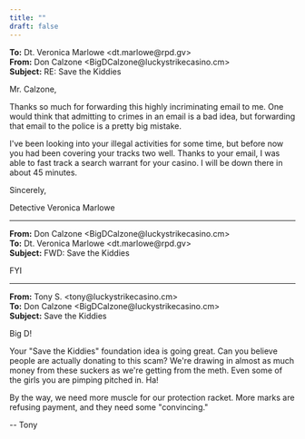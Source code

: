 ```yaml
---
title: ""
draft: false
---
```


**To:** Dt. Veronica Marlowe <dt.<span>marlowe@rpd</span>.gv>  
**From:** Don Calzone <BigD<span>Calzone@lucky</span>strikecasino.cm>  
**Subject:** RE: Save the Kiddies  

Mr. Calzone,

Thanks so much for forwarding this highly incriminating email to me. One
would think that admitting to crimes in an email is a bad idea, but
forwarding that email to the police is a pretty big mistake.

I've been looking into your illegal activities for some time, but before
now you had been covering your tracks two well. Thanks to your email, I was
able to fast track a search warrant for your casino. I will be down there
in about 45 minutes.

Sincerely,

Detective Veronica Marlowe

---

**From:** Don Calzone <BigD<span>Calzone@lucky</span>strikecasino.cm>  
**To:** Dt. Veronica Marlowe <dt.<span>marlowe@rpd</span>.gv>  
**Subject:** FWD: Save the Kiddies  

FYI

---

**From:** Tony S. <to<span>ny@luc</span>kystrikecasino.cm>  
**To:** Don Calzone <BigD<span>Calzone@lucky</span>strikecasino.cm>  
**Subject:** Save the Kiddies  

Big D!

Your "Save the Kiddies" foundation idea is going great. Can you believe
people are actually donating to this scam? We're drawing in almost as much
money from these suckers as we're getting from the meth. Even some of the
girls you are pimping pitched in. Ha!

By the way, we need more muscle for our protection racket. More marks are
refusing payment, and they need some "convincing."

-- Tony
